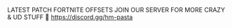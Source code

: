 LATEST PATCH FORTNITE OFFSETS
JOIN OUR SERVER FOR MORE CRAZY & UD STUFF 🥸
https://discord.gg/hm-pasta
    
